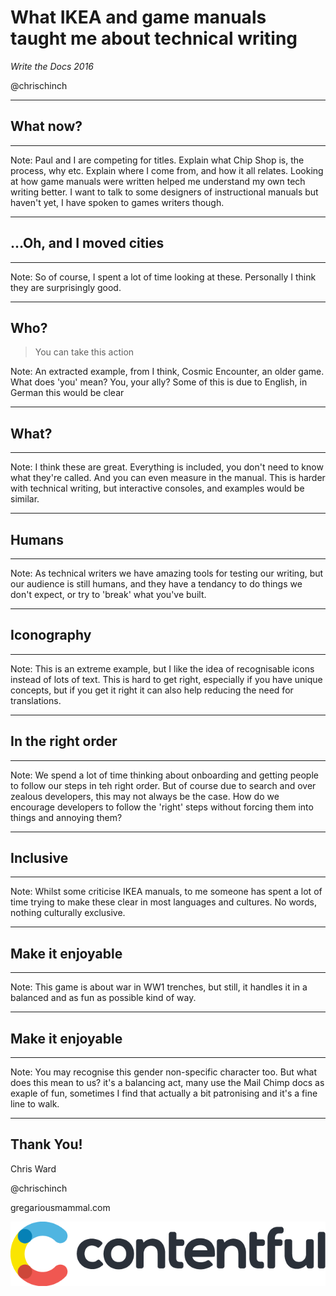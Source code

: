<!-- .slide: data-background-color="#192532" -->

# What IKEA and game manuals taught me about technical writing
_Write the Docs 2016_

@chrischinch

---

## What now?

---

<!-- .slide: data-background="./chipshop.jpg" -->

Note: Paul and I are competing for titles. Explain what Chip Shop is, the process, why etc. Explain where I come from, and how it all relates. Looking at how game manuals were written helped me understand my own tech writing better. I want to talk to some designers of instructional manuals but haven't yet, I have spoken to games writers though.

---

## …Oh, and I moved cities

---

<!-- .slide: data-background="./instructions_IKEA_billy.jpg" -->

Note: So of course, I spent a lot of time looking at these. Personally I think they are surprisingly good.

---

## Who?

> You can take this action

Note: An extracted example, from I think, Cosmic Encounter, an older game. What does 'you' mean? You, your ally? Some of this is due to English, in German this would be clear

---

## What?

---

<!-- .slide: data-background="./ikea_clarity.png" -->

Note: I think these are great. Everything is included, you don't need to know what they're called. And you can even measure in the manual. This is harder with technical writing, but interactive consoles, and examples would be similar.

---

## Humans

---

<!-- .slide: data-background="./play_test.jpg" -->

Note: As technical writers we have amazing tools for testing our writing, but our audience is still humans, and they have a tendancy to do things we don't expect, or try to 'break' what you've built.

---

## Iconography

---

<!-- .slide: data-background="./7wonders_icons.png" -->

Note: This is an extreme example, but I like the idea of recognisable icons instead of lots of text. This is hard to get right, especially if you have unique concepts, but if you get it right it can also help reducing the need for translations.

---

## In the right order

---

<!-- .slide: data-background="./ikea_whoops.jpg" -->

Note: We spend a lot of time thinking about onboarding and getting people to follow our steps in teh right order. But of course due to search and over zealous developers, this may not always be the case. How do we encourage developers to follow the 'right' steps without forcing them into things and annoying them?

---

## Inclusive

---

<!-- .slide: data-background="./accessible.png" -->

Note: Whilst some criticise IKEA manuals, to me someone has spent a lot of time trying to make these clear in most languages and cultures. No words, nothing culturally exclusive.

---

## Make it enjoyable

---

<!-- .slide: data-background="./grizzled.png" -->

Note: This game is about war in WW1 trenches, but still, it handles it in a balanced and as fun as possible kind of way.

---

## Make it enjoyable

---

<!-- .slide: data-background="./ikea_fun.png" -->

Note: You may recognise this gender non-specific character too. But what does this mean to us? it's a balancing act, many use the Mail Chimp docs as exaple of fun, sometimes I find that actually a bit patronising and it's a fine line to walk.

---

## Thank You!
Chris Ward

@chrischinch

gregariousmammal.com

![](theme/contentful_assets/img/contentful-dark.png)
